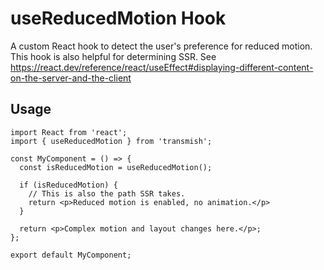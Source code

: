 # useReducedMotion Hook

A custom React hook to detect the user's preference for reduced motion. This hook is also helpful for determining SSR. See https://react.dev/reference/react/useEffect#displaying-different-content-on-the-server-and-the-client

## Usage

```tsx
import React from 'react';
import { useReducedMotion } from 'transmish';

const MyComponent = () => {
  const isReducedMotion = useReducedMotion();

  if (isReducedMotion) {
    // This is also the path SSR takes.
    return <p>Reduced motion is enabled, no animation.</p>
  }

  return <p>Complex motion and layout changes here.</p>;
};

export default MyComponent;
```

